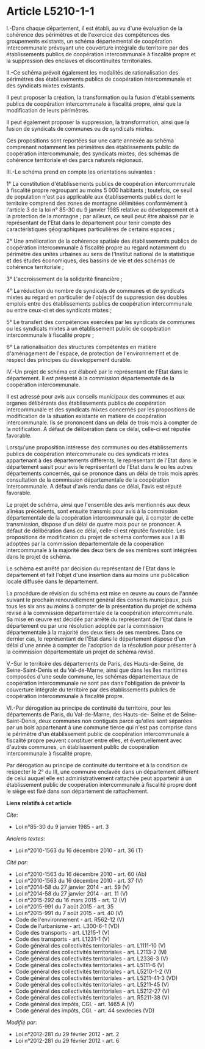 # Article L5210-1-1

I.-Dans chaque département, il est établi, au vu d'une évaluation de la cohérence des périmètres et de l'exercice des
compétences des groupements existants, un schéma départemental de coopération intercommunale prévoyant une couverture
intégrale du territoire par des établissements publics de coopération intercommunale à fiscalité propre et la suppression des
enclaves et discontinuités territoriales. 

II.-Ce schéma prévoit également les modalités de rationalisation des périmètres des établissements publics de coopération
intercommunale et des syndicats mixtes existants. 

Il peut proposer la création, la transformation ou la fusion d'établissements publics de coopération intercommunale à
fiscalité propre, ainsi que la modification de leurs périmètres. 

Il peut également proposer la suppression, la transformation, ainsi que la fusion de syndicats de communes ou de syndicats
mixtes. 

Ces propositions sont reportées sur une carte annexée au schéma comprenant notamment les périmètres des établissements public
de coopération intercommunale, des syndicats mixtes, des schémas de cohérence territoriale et des parcs naturels régionaux. 

III.-Le schéma prend en compte les orientations suivantes : 

1° La constitution d'établissements publics de coopération intercommunale à fiscalité propre regroupant au moins 5 000
habitants ; toutefois, ce seuil de population n'est pas applicable aux établissements publics dont le territoire comprend des
zones de montagne délimitées conformément à l'article 3 de la loi n° 85-30 du 9 janvier 1985 relative au développement et à
la protection de la montagne ; par ailleurs, ce seuil peut être abaissé par le représentant de l'Etat dans le département
pour tenir compte des caractéristiques géographiques particulières de certains espaces ; 

2° Une amélioration de la cohérence spatiale des établissements publics de coopération intercommunale à fiscalité propre au
regard notamment du périmètre des unités urbaines au sens de l'Institut national de la statistique et des études économiques,
des bassins de vie et des schémas de cohérence territoriale ; 

3° L'accroissement de la solidarité financière ; 

4° La réduction du nombre de syndicats de communes et de syndicats mixtes au regard en particulier de l'objectif de
suppression des doubles emplois entre des établissements publics de coopération intercommunale ou entre ceux-ci et des
syndicats mixtes ; 

5° Le transfert des compétences exercées par les syndicats de communes ou les syndicats mixtes à un établissement public de
coopération intercommunale à fiscalité propre ; 

6° La rationalisation des structures compétentes en matière d'aménagement de l'espace, de protection de l'environnement et de
respect des principes du développement durable. 

IV.-Un projet de schéma est élaboré par le représentant de l'Etat dans le département. Il est présenté à la commission
départementale de la coopération intercommunale. 

Il est adressé pour avis aux conseils municipaux des communes et aux organes délibérants des établissements publics de
coopération intercommunale et des syndicats mixtes concernés par les propositions de modification de la situation existante
en matière de coopération intercommunale. Ils se prononcent dans un délai de trois mois à compter de la notification. A
défaut de délibération dans ce délai, celle-ci est réputée favorable. 

Lorsqu'une proposition intéresse des communes ou des établissements publics de coopération intercommunale ou des syndicats
mixtes appartenant à des départements différents, le représentant de l'Etat dans le département saisit pour avis le
représentant de l'Etat dans le ou les autres départements concernés, qui se prononce dans un délai de trois mois après
consultation de la commission départementale de la coopération intercommunale. A défaut d'avis rendu dans ce délai, l'avis
est réputé favorable. 

Le projet de schéma, ainsi que l'ensemble des avis mentionnés aux deux alinéas précédents, sont ensuite transmis pour avis à
la commission départementale de la coopération intercommunale qui, à compter de cette transmission, dispose d'un délai de
quatre mois pour se prononcer. A défaut de délibération dans ce délai, celle-ci est réputée favorable. Les propositions de
modification du projet de schéma conformes aux I à III adoptées par la commission départementale de la coopération
intercommunale à la majorité des deux tiers de ses membres sont intégrées dans le projet de schéma. 

Le schéma est arrêté par décision du représentant de l'Etat dans le département et fait l'objet d'une insertion dans au moins
une publication locale diffusée dans le département. 

La procédure de révision du schéma est mise en œuvre au cours de l'année suivant le prochain renouvellement général des
conseils municipaux, puis tous les six ans au moins à compter de la présentation du projet de schéma révisé à la commission
départementale de la coopération intercommunale. Sa mise en œuvre est décidée par arrêté du représentant de l'Etat dans le
département ou par une résolution adoptée par la commission départementale à la majorité des deux tiers de ses membres. Dans
ce dernier cas, le représentant de l'Etat dans le département dispose d'un délai d'une année à compter de l'adoption de la
résolution pour présenter à la commission départementale un projet de schéma révisé.

V.-Sur le territoire des départements de Paris, des Hauts-de-Seine, de Seine-Saint-Denis et du Val-de-Marne, ainsi que dans
les îles maritimes composées d'une seule commune, les schémas départementaux de coopération intercommunale ne sont pas dans
l'obligation de prévoir la couverture intégrale du territoire par des établissements publics de coopération intercommunale à
fiscalité propre.

VI.-Par dérogation au principe de continuité du territoire, pour les départements de Paris, du Val-de-Marne, des Hauts-de-
Seine et de Seine-Saint-Denis, deux communes non contiguës parce qu'elles sont séparées par un bois appartenant à une commune
tierce qui n'est pas comprise dans le périmètre d'un établissement public de coopération intercommunale à fiscalité propre
peuvent constituer entre elles, et éventuellement avec d'autres communes, un établissement public de coopération
intercommunale à fiscalité propre.

Par dérogation au principe de continuité du territoire et à la condition de respecter le 2° du III, une commune enclavée dans
un département différent de celui auquel elle est administrativement rattachée peut appartenir à un établissement public de
coopération intercommunale à fiscalité propre dont le siège est fixé dans son département de rattachement.

**Liens relatifs à cet article**

_Cite_:

  - Loi n°85-30 du 9 janvier 1985 - art. 3

_Anciens textes_:

  - Loi n°2010-1563 du 16 décembre 2010 - art. 36 (T)

_Cité par_:

  - Loi n°2010-1563 du 16 décembre 2010 - art. 60 (Ab)
  - Loi n°2010-1563 du 16 décembre 2010 - art. 37 (V)
  - Loi n°2014-58 du 27 janvier 2014 - art. 59 (V)
  - Loi n°2014-58 du 27 janvier 2014 - art. 11 (V)
  - Loi n°2015-292 du 16 mars 2015 - art. 12 (V)
  - Loi n°2015-991 du 7 août 2015 - art. 35
  - Loi n°2015-991 du 7 août 2015 - art. 40 (V)
  - Code de l'environnement - art. R562-12 (V)
  - Code de l'urbanisme - art. L300-6-1 (VD)
  - Code des transports - art. L1215-1 (V)
  - Code des transports - art. L1231-1 (V)
  - Code général des collectivités territoriales - art. L1111-10 (V)
  - Code général des collectivités territoriales - art. L2113-2 (M)
  - Code général des collectivités territoriales - art. L2336-3 (V)
  - Code général des collectivités territoriales - art. L5111-6 (V)
  - Code général des collectivités territoriales - art. L5210-1-2 (V)
  - Code général des collectivités territoriales - art. L5211-41-3 (VD)
  - Code général des collectivités territoriales - art. L5211-45 (V)
  - Code général des collectivités territoriales - art. L5212-27 (V)
  - Code général des collectivités territoriales - art. R5211-38 (V)
  - Code général des impôts, CGI. - art. 1465 A (V)
  - Code général des impôts, CGI. - art. 44 sexdecies (VD)

_Modifié par_:

  - Loi n°2012-281 du 29 février 2012 - art. 2
  - Loi n°2012-281 du 29 février 2012 - art. 6

